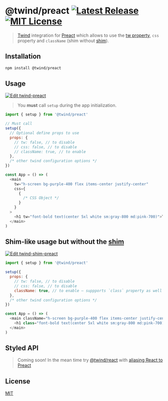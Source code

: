 # @twind/preact [![Latest Release](https://flat.badgen.net/npm/v/@twind/preact?icon=npm&label&cache=10800&color=blue)](https://www.npmjs.com/package/@twind/preact) [![MIT License](https://flat.badgen.net/github/license/tw-in-js/use-twind-with)](https://github.com/tw-in-js/use-twind-with/blob/main/LICENSE)

> [Twind](https://twind.dev) integration for [Preact](https://preactjs.com) which allows to use the [tw property](https://github.com/tw-in-js/twind-jsx-preprocessor/blob/main/docs/tw-prop.md), `css` property and `className` (shim without [shim](https://twind.dev/docs/handbook/getting-started/using-the-shim.html)).

## Installation

```sh
npm install @twind/preact
```

## Usage

[![Edit twind-preact](https://codesandbox.io/static/img/play-codesandbox.svg)](https://codesandbox.io/s/thirsty-banzai-smrpi?fontsize=14&hidenavigation=1&theme=dark)

> You **must** call `setup` during the app initialization.

```js
import { setup } from '@twind/preact'

// Must call
setup({
  // Optional define props to use
  props: {
    // tw: false, // to disable
    // css: false, // to disable
    // className: true, // to enable
  },
  /* other twind configuration options */
})

const App = () => (
  <main
    tw="h-screen bg-purple-400 flex items-center justify-center"
    css={
      {
        /* CSS Object */
      }
    }
  >
    <h1 tw="font-bold text(center 5xl white sm:gray-800 md:pink-700)">This is Twind!</h1>
  </main>
)
```

## Shim-like usage but without the [shim](https://twind.dev/docs/handbook/getting-started/using-the-shim.html)

[![Edit twind-shim-preact](https://codesandbox.io/static/img/play-codesandbox.svg)](https://codesandbox.io/s/twind-preact-forked-wfou9?fontsize=14&hidenavigation=1&theme=dark)

```js
import { setup } from '@twind/preact'

setup({
  props: {
    // tw: false, // to disable
    // css: false, // to disable
    className: true, // to enable – suppports `class` property as well
  },
  /* other twind configuration options */
})

const App = () => (
  <main className="h-screen bg-purple-400 flex items-center justify-center">
    <h1 class="font-bold text(center 5xl white sm:gray-800 md:pink-700)">This is Twind!</h1>
  </main>
)
```

## Styled API

> Coming soon! In the mean time try [@twind/react](https://github.com/tw-in-js/twind-react) with [aliasing React to Preact](https://preactjs.com/guide/v10/getting-started#aliasing-react-to-preact)

## License

[MIT](https://github.com/tw-in-js/use-with-twind/blob/main/LICENSE)
